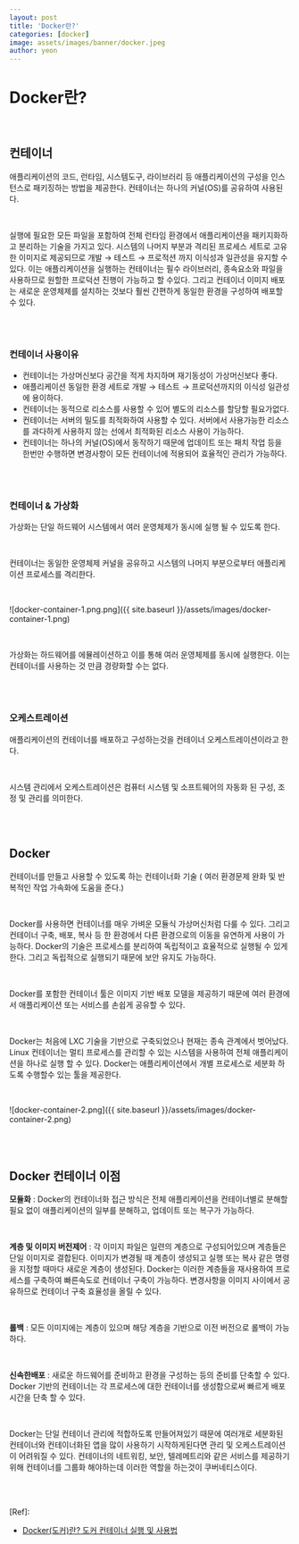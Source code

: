```yaml
---
layout: post
title: 'Docker란?'
categories: [docker]
image: assets/images/banner/docker.jpeg
author: yeon
---
```


# Docker란?

<br>

## 컨테이너

애플리케이션의 코드, 런타임, 시스템도구, 라이브러리 등 애플리케이션의 구성을 인스턴스로 패키징하는 방법을 제공한다. 컨테이너는 하나의 커널(OS)를 공유하여 사용된다. <br>

<br>

실행에 필요한 모든 파일을 포함하여 전체 런타임 환경에서 애플리케이션을 패키지화하고 분리하는 기술을 가지고 있다. 시스템의 나머지 부분과 격리된 프로세스 세트로 고유한 이미지로 제공되므로 개발 → 테스트 → 프로적션 까지 이식성과 일관성을 유지할 수 있다. 이는 애플리케이션을 실행하는 컨테이너는 필수 라이브러리, 종속요소와 파일을 사용하므로 원할한 프로덕션 진행이 가능하고 할 수있다. 그리고 컨테이너 이미지 배포는 새로운 운영체제를 설치하는 것보다 훨씬 간편하게 동일한 환경을 구성하여 배포할 수 있다. <br>

<br><br>

### 컨테이너 사용이유

- 컨테이너는 가상머신보다 공간을 적게 차지하며 재기동성이 가상머신보다 좋다.
- 애플리케이션 동일한 환경 세트로 개발 → 테스트 → 프로덕션까지의 이식성 일관성에 용이하다.
- 컨테이너는 동적으로 리소스를 사용할 수 있어 별도의 리소스를 할당할 필요가없다.
- 컨테이너는 서버의 밀도를 최적화하여 사용할 수 있다. 서버에서 사용가능한 리소스를 과다하게 사용하지 않는 선에서 최적화된 리소스 사용이 가능하다.
- 컨테이너는 하나의 커널(OS)에서 동작하기 때문에 업데이트 또는 패치 작업 등을 한번만 수행하면 변경사항이 모든 컨테이너에 적용되어 효율적인 관리가 가능하다.

<br><br>

### 컨테이너 & 가상화

가상화는 단일 하드웨어 시스템에서 여러 운영체제가 동시에 실행 될 수 있도록 한다. <br>

<br>

컨테이너는 동일한 운영체제 커널을 공유하고 시스템의 나머지 부분으로부터 애플리케이션 프로세스를 격리한다. <br>

<br>

![docker-container-1.png.png]({{ site.baseurl }}/assets/images/docker-container-1.png)

<br>

가상화는 하드웨어를 에뮬레이션하고 이를 통해 여러 운영체제를 동시에 실행한다. 이는 컨테이너를 사용하는 것 만큼 경량화할 수는 없다. <br>

<br><br>

### 오케스트레이션

애플리케이션의 컨테이너를 배포하고 구성하는것을 컨테이너 오케스트레이션이라고 한다. <br>

<br>

시스템 관리에서 오케스트레이션은 컴퓨터 시스템 및 소프트웨어의 자동화 된 구성, 조정 및 관리를 의미한다. <br>

<br><br>

## Docker

컨테이너를 만들고 사용할 수 있도록 하는 컨테이너화 기술 ( 여러 환경문제 완화 및 반복적인 작업 가속화에 도움을 준다.) <br>

<br>

Docker를 사용하면 컨테이너를 매우 가벼운 모듈식 가상머신처럼 다룰 수 있다. 그리고 컨테이너 구축, 배포, 복사 등 한 환경에서 다른 환경으로의 이동을 유연하게 사용이 가능하다. Docker의 기술은 프로세스를 분리하여 독립적이고 효율적으로 실행될 수 있게한다. 그리고 독립적으로 실행되기 때문에 보안 유지도 가능하다. <br>

<br>

Docker를 포함한 컨테이너 툴은 이미지 기반 배포 모델을 제공하기 때문에 여러 환경에서 애플리케이션 또는 서비스를 손쉽게 공유할 수 있다. <br>

<br>

Docker는 처음에 LXC 기술을 기반으로 구축되었으나 현재는 종속 관계에서 벗어났다. Linux 컨테이너는 멀티 프로세스를 관리할 수 있는 시스템을 사용하여 전체 애플리케이션을 하나로 실행 할 수 있다. Docker는 애플리케이션에서 개별 프로세스로 세분화 하도록 수행할수 있는 툴을 제공한다. <br>

<br>

![docker-container-2.png]({{ site.baseurl }}/assets/images/docker-container-2.png)

<br><br>

## Docker 컨테이너 이점

**모듈화** : Docker의 컨테이너화 접근 방식은 전체 애플리케이션을 컨테이너별로 분해할 필요 없이 애플리케이션의 일부를 분해하고, 업데이트 또는 복구가 가능하다. <br>

<br>

**계층 및 이미지 버전제어** : 각 이미지 파일은 일련의 계층으로 구성되어있으며 계층들은 단일 이미지로 결합된다. 이미지가 변경될 때 계층이 생성되고 실행 또는 복사 같은 명령을 지정할 때마다 새로운 계층이 생성된다. Docker는 이러한 계층들을 재사용하여 프로세스를 구축하여 빠른속도로 컨테이너 구축이 가능하다. 변경사항을 이미지 사이에서 공유하므로 컨테이너 구축 효율성을 올릴 수 있다. <br>

<br>

**롤백** : 모든 이미지에는 계층이 있으며 해당 계층을 기반으로 이전 버전으로 롤백이 가능하다. <br>

<br>

**신속한배포** : 새로운 하드웨어를 준비하고 환경을 구성하는 등의 준비를 단축할 수 있다. Docker 기반의 컨테이너는 각 프로세스에 대한 컨테이너를 생성함으로써 빠르게 배포시간을 단축 할 수 있다. <br>

<br>

Docker는 단일 컨테이너 관리에 적합하도록 만들어져있기 때문에 여러개로 세분화된 컨테이너와 컨테이너화된 앱을 많이 사용하기 시작하게된다면 관리 및 오케스트레이션이 어려워질 수 있다. 컨테이너의 네트워킹, 보안, 텔레메트리와 같은 서비스를 제공하기위해 컨테이너를 그룹화 해야하는데 이러한 역할을 하는것이 쿠버네티스이다.

<br><br>

[Ref]:

- [Docker(도커)란? 도커 컨테이너 실행 및 사용법](https://www.redhat.com/ko/topics/containers/what-is-docker)

<br><br><br>
